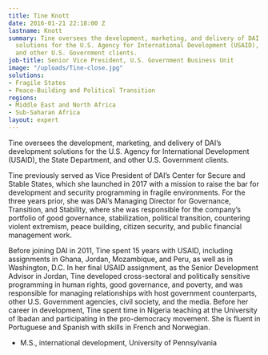 ```yaml
---
title: Tine Knott
date: 2016-01-21 22:18:00 Z
lastname: Knott
summary: Tine oversees the development, marketing, and delivery of DAI’s development
  solutions for the U.S. Agency for International Development (USAID), the State Department,
  and other U.S. Government clients.
job-title: Senior Vice President, U.S. Government Business Unit
image: "/uploads/Tine-close.jpg"
solutions:
- Fragile States
- Peace-Building and Political Transition
regions:
- Middle East and North Africa
- Sub-Saharan Africa
layout: expert
---
```


Tine oversees the development, marketing, and delivery of DAI’s development solutions for the U.S. Agency for International Development (USAID), the State Department, and other U.S. Government clients.
 
Tine previously served as Vice President of DAI’s Center for Secure and Stable States, which she launched in 2017 with a mission to raise the bar for development and security programming in fragile environments. For the three years prior, she was DAI’s Managing Director for Governance, Transition, and Stability, where she was responsible for the company’s portfolio of good governance, stabilization, political transition, countering violent extremism, peace building, citizen security, and public financial management work.
 
Before joining DAI in 2011, Tine spent 15 years with USAID, including assignments in Ghana, Jordan, Mozambique, and Peru, as well as in Washington, D.C. In her final USAID assignment, as the Senior Development Advisor in Jordan, Tine developed cross-sectoral and politically sensitive programming in human rights, good governance, and poverty, and was responsible for managing relationships with host government counterparts, other U.S. Government agencies, civil society, and the media.
Before her career in development, Tine spent time in Nigeria teaching at the University of Ibadan and participating in the pro-democracy movement. She is fluent in Portuguese and Spanish with skills in French and Norwegian. 

* M.S., international development, University of Pennsylvania
